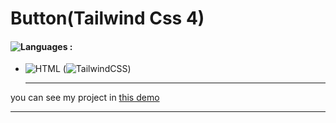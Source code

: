 # Button(Tailwind Css 4)

#### ![Languages](https://img.shields.io/github/languages/count/zeynab-jalalian/Button_Tailwind) :

 - ![HTML](https://img.shields.io/badge/Html-orange) (![TailwindCSS](https://img.shields.io/badge/TailwindCSS-blue))

   
   ---
 you can see my project in [this demo](https://zeynab-jalalian.github.io/Button_Tailwind/)
  ___
